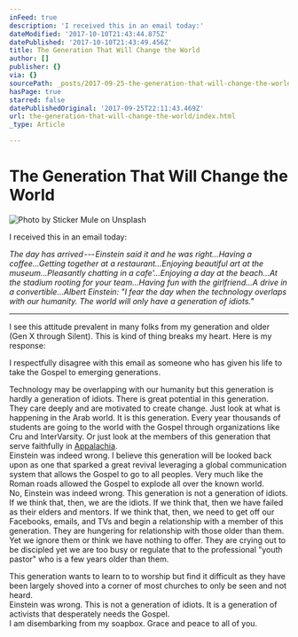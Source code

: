 ```yaml
---
inFeed: true
description: 'I received this in an email today:'
dateModified: '2017-10-10T21:43:44.875Z'
datePublished: '2017-10-10T21:43:49.456Z'
title: The Generation That Will Change the World
author: []
publisher: {}
via: {}
sourcePath: _posts/2017-09-25-the-generation-that-will-change-the-world.md
hasPage: true
starred: false
datePublishedOriginal: '2017-09-25T22:11:43.469Z'
url: the-generation-that-will-change-the-world/index.html
_type: Article

---
```

# The Generation That Will Change the World
![Photo by Sticker Mule on Unsplash](https://imgflo.herokuapp.com/graph/2b2431f8e7ba7b0/ee2e757052a0da678b8c1104c0d5cde6/croprotate.jpg?cropheight=4910&cropwidth=7360&degrees=0&input=https%3A%2F%2Fthe-grid-user-content.s3-us-west-2.amazonaws.com%2Fedb5475a-149e-4652-8c3c-2f8faa012df2.jpg&x=0&y=0)

I received this in an email today:

_The day has arrived --- Einstein said it and he was right...Having a coffee...Getting together at a restaurant...Enjoying beautiful art at the museum...Pleasantly chatting in a cafe'...Enjoying a day at the beach...At the stadium rooting for your team...Having fun with the girlfriend...A drive in a convertible...Albert Einstein: "I fear the day when the technology overlaps with our humanity. The world will only have a generation of idiots."_

---

I see this attitude prevalent in many folks from my generation and older (Gen X through Silent). This is kind of thing breaks my heart. Here is my response:

I respectfully disagree with this email as someone who has given his life to take the Gospel to emerging generations.

Technology may be overlapping with our humanity but this generation is hardly a generation of idiots. There is great potential in this generation. They care deeply and are motivated to create change. Just look at what is happening in the Arab world. It is this generation. Every year thousands of students are going to the world with the Gospel through organizations like Cru and InterVarsity. Or just look at the members of this generation that serve faithfully in [Appalachia][0].  
Einstein was indeed wrong. I believe this generation will be looked back upon as one that sparked a great revival leveraging a global communication system that allows the Gospel to go to all peoples. Very much like the Roman roads allowed the Gospel to explode all over the known world.  
No, Einstein was indeed wrong. This generation is not a generation of idiots. If we think that, then, we are the idiots. If we think that, then we have failed as their elders and mentors. If we think that, then, we need to get off our Facebooks, emails, and TVs and begin a relationship with a member of this generation. They are hungering for relationship with those older than them. Yet we ignore them or think we have nothing to offer. They are crying out to be discipled yet we are too busy or regulate that to the professional "youth pastor" who is a few years older than them.

This generation wants to learn to to worship but find it difficult as they have been largely shoved into a corner of most churches to only be seen and not heard.   
Einstein was wrong. This is not a generation of idiots. It is a generation of activists that desperately needs the Gospel.  
I am disembarking from my soapbox. Grace and peace to all of you.

[0]: http://facebook.com/appalachiaimpact
